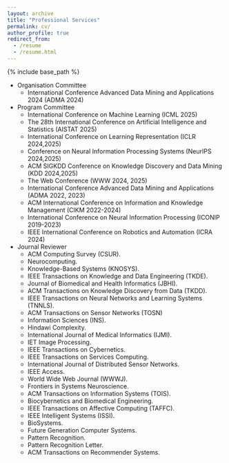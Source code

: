 ```yaml
---
layout: archive
title: "Professional Services"
permalink: cv/
author_profile: true
redirect_from:
  - /resume
  - /resume.html
---
```


{% include base_path %}

* Organisation Committee
  *   International Conference  Advanced Data Mining and Applications 2024 (ADMA 2024)
* Program Committee
  * International Conference on Machine Learning (ICML 2025) 
  * The 28th International Conference on Artificial Intelligence and Statistics (AISTAT 2025) 
  * International Conference on Learning Representation (ICLR 2024,2025)
  * Conference on Neural Information Processing Systems (NeurIPS 2024,2025)
  * ACM SIGKDD Conference on Knowledge Discovery and Data Mining (KDD 2024,2025)
  * The Web Conference (WWW 2024, 2025)
  * International Conference  Advanced Data Mining and Applications (ADMA 2022, 2023) 
  * ACM International Conference on Information and Knowledge Management (CIKM 2022-2024)
  * International Conference on Neural Information Processing (ICONIP 2019-2023)
  * IEEE International Conference on Robotics and Automation (ICRA 2024)
* Journal Reviewer
  * ACM Computing Survey (CSUR).
  * Neurocomputing.
  * Knowledge-Based Systems (KNOSYS).
  * IEEE Transactions on Knowledge and Data Engineering (TKDE).
  * Journal of Biomedical and Health Informatics (JBHI).
  * ACM Transactions on Knowledge Discovery from Data (TKDD).
  * IEEE Transactions on Neural Networks and Learning Systems (TNNLS).
  * ACM Transactions on Sensor Networks (TOSN)
  * Information Sciences (INS).
  * Hindawi Complexity.
  * International Journal of Medical Informatics (IJMI).
  * IET Image Processing.
  * IEEE Transactions on Cybernetics.
  * IEEE Transactions on Services Computing.
  * International Journal of Distributed Sensor Networks.
  * IEEE Access.
  * World Wide Web Journal (WWWJ).
  * Frontiers in Systems Neuroscience.
  * ACM Transactions on Information Systems (TOIS).
  * Biocybernetics and Biomedical Engineering.
  * IEEE Transactions on Affective Computing (TAFFC).
  * IEEE Intelligent Systems (ISSI).
  * BioSystems.
  * Future Generation Computer Systems.
  * Pattern Recognition.
  * Pattern Recognition Letter.
  * ACM Transactions on Recommender Systems.
  

